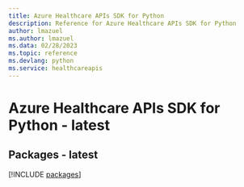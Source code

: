 ```yaml
---
title: Azure Healthcare APIs SDK for Python
description: Reference for Azure Healthcare APIs SDK for Python
author: lmazuel
ms.author: lmazuel
ms.data: 02/28/2023
ms.topic: reference
ms.devlang: python
ms.service: healthcareapis
---
```

# Azure Healthcare APIs SDK for Python - latest
## Packages - latest
[!INCLUDE [packages](healthcare-apis-index.md)]